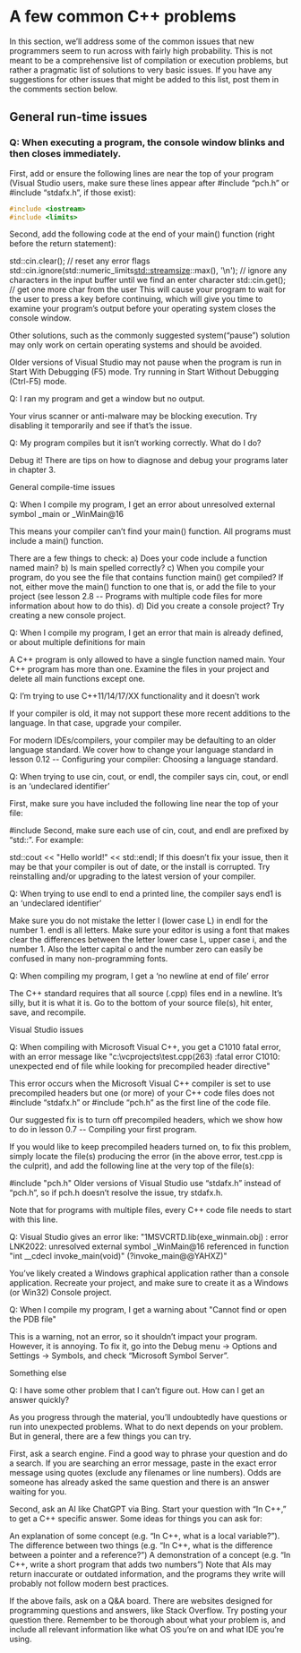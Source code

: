 # A few common C++ problems
In this section, we’ll address some of the common issues that new programmers seem to run across with fairly high probability. This is not meant to be a comprehensive list of compilation or execution problems, but rather a pragmatic list of solutions to very basic issues. If you have any suggestions for other issues that might be added to this list, post them in the comments section below.

## General run-time issues

### Q: When executing a program, the console window blinks and then closes immediately.

First, add or ensure the following lines are near the top of your program (Visual Studio users, make sure these lines appear after #include “pch.h” or #include “stdafx.h”, if those exist):
```c++
#include <iostream>
#include <limits>
```
Second, add the following code at the end of your main() function (right before the return statement):

std::cin.clear(); // reset any error flags
std::cin.ignore(std::numeric_limits<std::streamsize>::max(), '\n'); // ignore any characters in the input buffer until we find an enter character
std::cin.get(); // get one more char from the user
This will cause your program to wait for the user to press a key before continuing, which will give you time to examine your program’s output before your operating system closes the console window.

Other solutions, such as the commonly suggested system(“pause”) solution may only work on certain operating systems and should be avoided.

Older versions of Visual Studio may not pause when the program is run in Start With Debugging (F5) mode. Try running in Start Without Debugging (Ctrl-F5) mode.

Q: I ran my program and get a window but no output.

Your virus scanner or anti-malware may be blocking execution. Try disabling it temporarily and see if that’s the issue.

Q: My program compiles but it isn’t working correctly. What do I do?

Debug it! There are tips on how to diagnose and debug your programs later in chapter 3.

General compile-time issues

Q: When I compile my program, I get an error about unresolved external symbol _main or _WinMain@16

This means your compiler can’t find your main() function. All programs must include a main() function.

There are a few things to check:
a) Does your code include a function named main?
b) Is main spelled correctly?
c) When you compile your program, do you see the file that contains function main() get compiled? If not, either move the main() function to one that is, or add the file to your project (see lesson 2.8 -- Programs with multiple code files for more information about how to do this).
d) Did you create a console project? Try creating a new console project.

Q: When I compile my program, I get an error that main is already defined, or about multiple definitions for main

A C++ program is only allowed to have a single function named main. Your C++ program has more than one. Examine the files in your project and delete all main functions except one.

Q: I’m trying to use C++11/14/17/XX functionality and it doesn’t work

If your compiler is old, it may not support these more recent additions to the language. In that case, upgrade your compiler.

For modern IDEs/compilers, your compiler may be defaulting to an older language standard. We cover how to change your language standard in lesson 0.12 -- Configuring your compiler: Choosing a language standard.

Q: When trying to use cin, cout, or endl, the compiler says cin, cout, or endl is an ‘undeclared identifier’

First, make sure you have included the following line near the top of your file:

#include <iostream>
Second, make sure each use of cin, cout, and endl are prefixed by “std::”. For example:

std::cout << "Hello world!" << std::endl;
If this doesn’t fix your issue, then it may be that your compiler is out of date, or the install is corrupted. Try reinstalling and/or upgrading to the latest version of your compiler.

Q: When trying to use endl to end a printed line, the compiler says end1 is an ‘undeclared identifier’

Make sure you do not mistake the letter l (lower case L) in endl for the number 1. endl is all letters. Make sure your editor is using a font that makes clear the differences between the letter lower case L, upper case i, and the number 1. Also the letter capital o and the number zero can easily be confused in many non-programming fonts.

Q: When compiling my program, I get a ‘no newline at end of file’ error

The C++ standard requires that all source (.cpp) files end in a newline. It’s silly, but it is what it is. Go to the bottom of your source file(s), hit enter, save, and recompile.

Visual Studio issues

Q: When compiling with Microsoft Visual C++, you get a C1010 fatal error, with an error message like "c:\vcprojects\test.cpp(263) :fatal error C1010: unexpected end of file while looking for precompiled header directive"

This error occurs when the Microsoft Visual C++ compiler is set to use precompiled headers but one (or more) of your C++ code files does not #include “stdafx.h” or #include “pch.h” as the first line of the code file.

Our suggested fix is to turn off precompiled headers, which we show how to do in lesson 0.7 -- Compiling your first program.

If you would like to keep precompiled headers turned on, to fix this problem, simply locate the file(s) producing the error (in the above error, test.cpp is the culprit), and add the following line at the very top of the file(s):

#include "pch.h"
Older versions of Visual Studio use “stdafx.h” instead of “pch.h”, so if pch.h doesn’t resolve the issue, try stdafx.h.

Note that for programs with multiple files, every C++ code file needs to start with this line.

Q: Visual Studio gives an error like: "1MSVCRTD.lib(exe_winmain.obj) : error LNK2022: unresolved external symbol _WinMain@16 referenced in function "int __cdecl invoke_main(void)" (?invoke_main@@YAHXZ)"

You’ve likely created a Windows graphical application rather than a console application. Recreate your project, and make sure to create it as a Windows (or Win32) Console project.

Q: When I compile my program, I get a warning about "Cannot find or open the PDB file"

This is a warning, not an error, so it shouldn’t impact your program. However, it is annoying. To fix it, go into the Debug menu -> Options and Settings -> Symbols, and check “Microsoft Symbol Server”.

Something else

Q: I have some other problem that I can’t figure out. How can I get an answer quickly?

As you progress through the material, you’ll undoubtedly have questions or run into unexpected problems. What to do next depends on your problem. But in general, there are a few things you can try.

First, ask a search engine. Find a good way to phrase your question and do a search. If you are searching an error message, paste in the exact error message using quotes (exclude any filenames or line numbers). Odds are someone has already asked the same question and there is an answer waiting for you.

Second, ask an AI like ChatGPT via Bing. Start your question with “In C++,” to get a C++ specific answer. Some ideas for things you can ask for:

An explanation of some concept (e.g. “In C++, what is a local variable?”).
The difference between two things (e.g. “In C++, what is the difference between a pointer and a reference?”)
A demonstration of a concept (e.g. “In C++, write a short program that adds two numbers”)
Note that AIs may return inaccurate or outdated information, and the programs they write will probably not follow modern best practices.

If the above fails, ask on a Q&A board. There are websites designed for programming questions and answers, like Stack Overflow. Try posting your question there. Remember to be thorough about what your problem is, and include all relevant information like what OS you’re on and what IDE you’re using.
